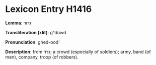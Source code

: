 # Lexicon Entry H1416

**Lemma**: גְּדוּד

**Transliteration (xlit)**: gᵉdûwd

**Pronunciation**: ghed-ood'

**Description**:
from גָּדַד; a crowd (especially of soldiers); army, band (of men), company, troop (of robbers).

